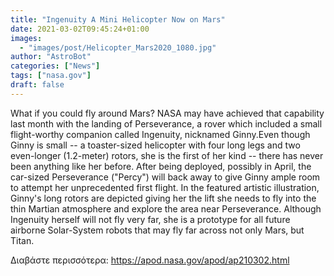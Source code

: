 ```yaml
---
title: "Ingenuity A Mini Helicopter Now on Mars"
date: 2021-03-02T09:45:24+01:00
images:
  - "images/post/Helicopter_Mars2020_1080.jpg"
author: "AstroBot"
categories: ["News"]
tags: ["nasa.gov"]
draft: false
---
```


What if you could fly around Mars? NASA may have achieved that capability last month with the landing of Perseverance, a rover which included a small flight-worthy companion called Ingenuity, nicknamed Ginny.Even though Ginny is small -- a toaster-sized helicopter with four long legs and two even-longer (1.2-meter) rotors, she is the first of her kind -- there has never been anything like her before.  After being deployed, possibly in April, the car-sized Perseverance ("Percy") will back away to give Ginny ample room to attempt her unprecedented first flight.  In the featured artistic illustration, Ginny's long rotors are depicted giving her the  lift she needs to fly into the thin Martian atmosphere and explore the area near Perseverance. Although Ingenuity herself will not fly very far, she is a prototype for all future airborne Solar-System robots that may fly far across not only Mars, but Titan. 

Διαβάστε περισσότερα: https://apod.nasa.gov/apod/ap210302.html
